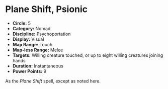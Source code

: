 # Plane Shift, Psionic

- **Circle:** 5
- **Category:** Nomad
- **Discipline:** Psychoportation
- **Display:** Visual
- **Map Range:** Touch
- **Map-less Range:** Melee
- **Targets:** Willing creature touched, or up to eight willing creatures joining hands
- **Duration:** Instantaneous
- **Power Points:** 9

As the *Plane Shift* spell, except as noted here.
